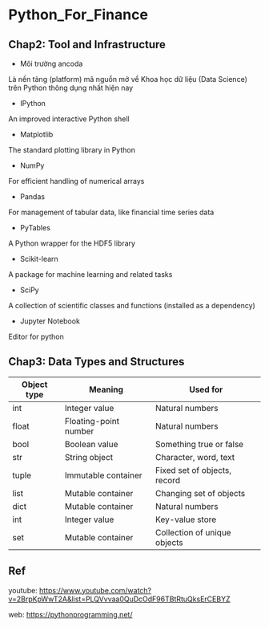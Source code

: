# Python_For_Finance


## Chap2: Tool and Infrastructure

* Môi trường ancoda

Là nền tảng (platform) mã nguồn mở về Khoa học dữ liệu (Data Science) trên Python thông dụng nhất hiện nay

* IPython

An improved interactive Python shell

* Matplotlib

The standard plotting library in Python

* NumPy

For efficient handling of numerical arrays

* Pandas

For management of tabular data, like financial time series data

* PyTables

A Python wrapper for the HDF5 library

* Scikit-learn

A package for machine learning and related tasks

* SciPy

A collection of scientific classes and functions (installed as a dependency)

* Jupyter Notebook

Editor for python

## Chap3: Data Types and Structures

| Object type | Meaning | Used for |
| --- | ----------- | ----------- | 
| int | Integer value | Natural numbers |
| float | Floating-point number | Natural numbers |
| bool | Boolean value | Something true or false |
| str | String object | Character, word, text |
| tuple | Immutable container | Fixed set of objects, record |
| list | Mutable container | Changing set of objects |
| dict | Mutable container | Natural numbers |
| int | Integer value | Key-value store |
| set | Mutable container | Collection of unique objects |


## Ref

youtube: https://www.youtube.com/watch?v=2BrpKpWwT2A&list=PLQVvvaa0QuDcOdF96TBtRtuQksErCEBYZ

web: https://pythonprogramming.net/

